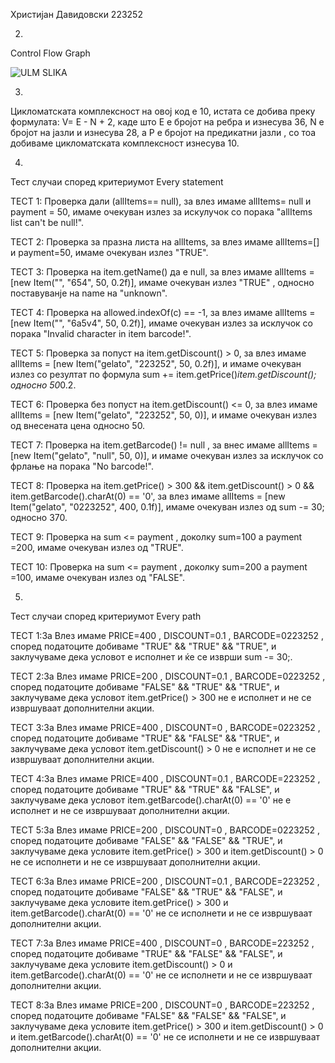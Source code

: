 Христијан Давидовски 223252

2.
Control Flow Graph

![ULM SLIKA](https://github.com/davidoviski/SI_2024_lab2_223252/assets/138602939/8488aa7a-db86-41b6-9ff6-af6d9b6c4a8e)

3.

Цикломатската комплексност на овој код е 10, истата се добива преку формулата: V= E - N + 2, каде што Е е бројот на ребра и изнесува 36, N e бројот на јазли и изнесува 28, а P е бројот на предикатни јазли , со тоа добиваме цикломатската комплексност изнесува 10.

4.
Тест случаи според критериумот Every statement

ТЕСТ 1: Проверка дали (allItems== null), за влез имаме allItems= null и payment = 50, имаме очекуван излез за искулучок со порака "allItems list can't be null!".

ТЕСТ 2: Проверка за празна листа на allItems, за влез имаме allItems=[] и payment=50, имаме очекуван излез "TRUE".

ТЕСТ 3: Проверка на item.getName() да е null, за влез имаме allItems = [new Item("", "654", 50, 0.2f)], имаме очекуван излез "TRUE" , односно поставуванје на name на "unknown".

ТЕСТ 4: Проверка на allowed.indexOf(c) == -1, за влез имаме allItems = [new Item("", "6a5v4", 50, 0.2f)], имаме очекуван излез за исклучок со порака "Invalid character in item barcode!".

ТЕСТ 5: Проверка за попуст на item.getDiscount() > 0, за влез имаме allItems = [new Item("gelato", "223252", 50, 0.2f)], и имаме очекуван излез со резултат по формула  sum += item.getPrice()*item.getDiscount(); односно 50*0.2.

ТЕСТ 6: Проверка без попуст на item.getDiscount() <= 0, за влез имаме allItems = [new Item("gelato", "223252", 50, 0)], и имаме очекуван излез од внесената цена односно 50.

ТЕСТ 7: Проверка на item.getBarcode() != null , за внес имаме allItems = [new Item("gelato", "null", 50, 0)], и имаме очекуван излез за исклучок со фрлање на порака "No barcode!".

ТЕСТ 8: Проверка на item.getPrice() > 300 && item.getDiscount() > 0 && item.getBarcode().charAt(0) == '0', за влез имаме allItems = [new Item("gelato", "0223252", 400, 0.1f)], имаме очекуван излез од sum -= 30; односно 370.

ТЕСТ 9: Проверка на sum <= payment , доколку sum=100 а payment =200, имаме очекуван излез од "TRUE".

ТЕСТ 10: Проверка на sum <= payment , доколку sum=200 а payment =100, имаме очекуван излез од "FALSE".

5.

Тест случаи според критериумот Every path

ТЕСТ 1:За Влез имаме PRICE=400 , DISCOUNT=0.1 , BARCODE=0223252 , според податоците добиваме "TRUE" && "TRUE" && "TRUE", и заклучуваме дека условот е исполнет и ќе се изврши sum -= 30;.

ТЕСТ 2:За Влез имаме PRICE=200 , DISCOUNT=0.1 , BARCODE=0223252 , според податоците добиваме "FALSE" && "TRUE" && "TRUE", и заклучуваме дека условот  item.getPrice() > 300 не е исполнет и не  се извршуваат дополнителни акции.

ТЕСТ 3:За Влез имаме PRICE=400 , DISCOUNT=0 , BARCODE=0223252 , според податоците добиваме "TRUE" && "FALSE" && "TRUE", и заклучуваме дека условот  item.getDiscount() > 0 не е исполнет и не  се извршуваат дополнителни акции.

ТЕСТ 4:За Влез имаме PRICE=400 , DISCOUNT=0.1 , BARCODE=223252 , според податоците добиваме "TRUE" && "TRUE" && "FALSE", и заклучуваме дека условот   item.getBarcode().charAt(0) == '0' не е исполнет и не  се извршуваат дополнителни акции.

ТЕСТ 5:За Влез имаме PRICE=200 , DISCOUNT=0 , BARCODE=0223252 , според податоците добиваме "FALSE" && "FALSE" && "TRUE", и заклучуваме дека условите  item.getPrice() > 300 и  item.getDiscount() > 0 не се исполнети и не  се извршуваат дополнителни акции.

ТЕСТ 6:За Влез имаме PRICE=200 , DISCOUNT=0.1 , BARCODE=223252 , според податоците добиваме "FALSE" && "TRUE" && "FALSE", и заклучуваме дека условите  item.getPrice() > 300 и  item.getBarcode().charAt(0) == '0' не се исполнети и не  се извршуваат дополнителни акции.

ТЕСТ 7:За Влез имаме PRICE=400 , DISCOUNT=0 , BARCODE=223252 , според податоците добиваме "TRUE" && "FALSE" && "FALSE", и заклучуваме дека условите  item.getDiscount() > 0 и  item.getBarcode().charAt(0) == '0' не се исполнети и не  се извршуваат дополнителни акции.

ТЕСТ 8:За Влез имаме PRICE=200 , DISCOUNT=0 , BARCODE=223252 , според податоците добиваме "FALSE" && "FALSE" && "FALSE", и заклучуваме дека условите item.getPrice() > 300  и item.getDiscount() > 0 и  item.getBarcode().charAt(0) == '0' не се исполнети и не  се извршуваат дополнителни акции.











